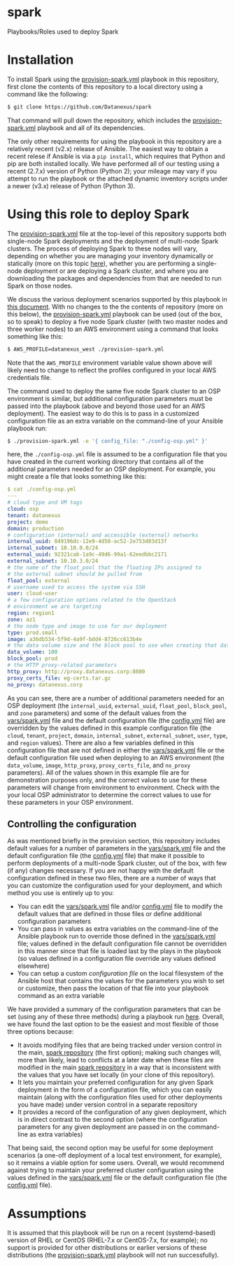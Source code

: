# spark
Playbooks/Roles used to deploy Spark

# Installation
To install Spark using the [provision-spark.yml](provision-spark.yml) playbook in this repository, first clone the contents of this repository to a local directory using a command like the following:

```bash
$ git clone https://github.com/Datanexus/spark
```

That command will pull down the repository, which includes the [provision-spark.yml](provision-spark.yml) playbook and all of its dependencies.

The only other requirements for using the playbook in this repository are a relatively recent (v2.x) release of Ansible. The easiest way to obtain a recent relese if Ansible is via a `pip install`, which requires that Python and pip are both installed locally. We have performed all of our testing using a recent (2.7.x) version of Python (Python 2); your mileage may vary if you attempt to run the playbook or the attached dynamic inventory scripts under a newer (v3.x) release of Python (Python 3).

# Using this role to deploy Spark
The [provision-spark.yml](provision-spark.yml) file at the top-level of this repository supports both single-node Spark deployments and the deployment of multi-node Spark clusters. The process of deploying Spark to these nodes will vary, depending on whether you are managing your inventory dynamically or statically (more on this topic [here](docs/Dynamic-vs-Static-Inventory.md)), whether you are performing a single-node deployment or are deploying a Spark cluster, and where you are downloading the packages and dependencies from that are needed to run Spark on those nodes.

We discuss the various deployment scenarios supported by this playbook in [this document](docs/Deployment-Scenarios.md). With no changes to the the contents of repository (more on this below), the [provision-spark.yml](provision-spark.yml) playbook can be used (out of the box, so to speak) to deploy a five node Spark cluster (with two master nodes and three worker nodes) to an AWS environment using a command that looks something like this:

```bash
$ AWS_PROFILE=datanexus_west ./provision-spark.yml
```

Note that the `AWS_PROFILE` environment variable value shown above will likely need to change to reflect the profiles configured in your local AWS credentials file.

The command used to deploy the same five node Spark cluster to an OSP environment is similar, but additional configuration parameters must be passed into the playbook (above and beyond those used for an AWS deployment). The easiest way to do this is to pass in a customized configuration file as an extra variable on the command-line of your Ansible playbook run:

```bash
$ ./provision-spark.yml -e '{ config_file: "./config-osp.yml" }'
```

here, the `./config-osp.yml` file is assumed to be a configuration file that you have created in the current working directory that contains all of the additional parameters needed for an OSP deployment. For example, you might create a file that looks something like this:

```yaml
$ cat ./config-osp.yml
---
# cloud type and VM tags
cloud: osp
tenant: datanexus
project: demo
domain: production
# configuration (internal) and accessible (external) networks
internal_uuid: 849196dc-12e9-4d50-ac52-2e753d03d13f
internal_subnet: 10.10.0.0/24
external_uuid: 92321cab-1a9c-49d6-99a1-62eedbbc2171
external_subnet: 10.10.3.0/24
# the name of the float_pool that the floating IPs assigned to
# the external subnet should be pulled from
float_pool: external
# username used to access the system via SSH
user: cloud-user
# a few configuration options related to the OpenStack
# environment we are targeting
region: region1
zone: az1
# the node type and image to use for our deployment
type: prod.small
image: a36db534-5f9d-4a9f-bdd4-8726cc613b4e
# the data volume size and the block pool to use when creating that data volume
data_volume: 100
block_pool: prod
# the HTTP proxy-related parameters
http_proxy: http://proxy.datanexus.corp:8080
proxy_certs_file: eg-certs.tar.gz
no_proxy: datanexus.corp
```

As you can see, there are a number of additional parameters needed for an OSP deployment (the `internal_uuid`, `external_uuid`, `float_pool`, `block_pool`, and `zone` parameters) and some of the default values from the [vars/spark.yml](../vars/spark.yml) file and the default configuration file (the [config.yml](../config.yml) file) are overridden by the values defined in this example configuration file (the `cloud`, `tenant`, `project`, `domain`, `internal_subnet`, `external_subnet`, `user`, `type`, and `region` values). There are also a few variables defined in this configuration file that are not defined in either the [vars/spark.yml](../vars/spark.yml) file or the default configuration file used when deploying to an AWS environment (the `data_volume`, `image`, `http_proxy`, `proxy_certs_file`, and `no_proxy` parameters). All of the values shown in this example file are for demonstration purposes only, and the correct values to use for these parameters will change from environment to environment. Check with the your local OSP administrator to determine the correct values to use for these parameters in your OSP environment.

## Controlling the configuration
As was mentioned briefly in the prevision section, this repository includes default values for a number of parameters in the [vars/spark.yml](vars/spark.yml) file and the default configuration file (the [config.yml](config.yml) file) that make it possible to perform deployments of a multi-node Spark cluster, out of the box, with few (if any) changes necessary. If you are not happy with the default configuration defined in these two files, there are a number of ways that you can customize the configuration used for your deployment, and which method you use is entirely up to you:

* You can edit the [vars/spark.yml](vars/spark.yml) file and/or [config.yml](config.yml) file to modify the default values that are defined in those files or define additional configuration parameters
* You can pass in values as extra variables on the command-line of the Ansible playbook run to override those defined in the [vars/spark.yml](vars/spark.yml) file; values defined in the default configuration file cannot be overridden in this manner since that file is loaded last by the plays in the playbook (so values defined in a configuration file override any values defined elsewhere)
* You can setup a custom *configuration file* on the local filesystem of the Ansible host that contains the values for the parameters you wish to set or customize, then pass the location of that file into your playbook command as an extra variable

We have provided a summary of the configuration parameters that can be set (using any of these three methods) during a playbook run [here](docs/Supported-Config-Params.md). Overall, we have found the last option to be the easiest and most flexible of those three options because:

* It avoids modifying files that are being tracked under version control in the main, [spark repository](https://github.com/Datanexus/spark) (the first option); making such changes will, more than likely, lead to conflicts at a later date when these files are modified in the main [spark repository](https://github.com/Datanexus/spark) in a way that is inconsistent with the values that you have set locally (in your clone of this repository).
* It lets you maintain your preferred configuration for any given Spark deployment in the form of a configuration file, which you can easily maintain (along with the configuration files used for other deployments you have made) under version control in a separate repository
* It provides a record of the configuration of any given deployment, which is in direct contrast to the second option (where the configuration parameters for any given deployment are passed in on the command-line as extra variables)

That being said, the second option may be useful for some deployment scenarios (a one-off deployment of a local test environment, for example), so it remains a viable option for some users. Overall, we would recommend against trying to maintain your preferred cluster configuration using the values defined in the [vars/spark.yml](vars/spark.yml) file or the default configuration file (the [config.yml](config.yml) file).

# Assumptions
It is assumed that this playbook will be run on a recent (systemd-based) version of RHEL or CentOS (RHEL-7.x or CentOS-7.x, for example); no support is provided for other distributions or earlier versions of these distributions (the [provision-spark.yml](provision-spark.yml)  playbook will not run successfully).
